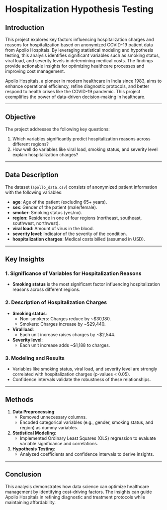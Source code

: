 # **Hospitalization Hypothesis Testing**

## **Introduction**
This project explores key factors influencing hospitalization charges and reasons for hospitalization based on anonymized COVID-19 patient data from Apollo Hospitals. By leveraging statistical modeling and hypothesis testing, this analysis identifies significant variables such as smoking status, viral load, and severity levels in determining medical costs. The findings provide actionable insights for optimizing healthcare processes and improving cost management.

Apollo Hospitals, a pioneer in modern healthcare in India since 1983, aims to enhance operational efficiency, refine diagnostic protocols, and better respond to health crises like the COVID-19 pandemic. This project exemplifies the power of data-driven decision-making in healthcare.

---

## **Objective**
The project addresses the following key questions:
1. Which variables significantly predict hospitalization reasons across different regions?
2. How well do variables like viral load, smoking status, and severity level explain hospitalization charges?

---

## **Data Description**
The dataset (`apollo_data.csv`) consists of anonymized patient information with the following variables:
- **age**: Age of the patient (excluding 65+ years).
- **sex**: Gender of the patient (male/female).
- **smoker**: Smoking status (yes/no).
- **region**: Residence in one of four regions (northeast, southeast, southwest, northwest).
- **viral load**: Amount of virus in the blood.
- **severity level**: Indicator of the severity of the condition.
- **hospitalization charges**: Medical costs billed (assumed in USD).

---

## **Key Insights**
### 1. **Significance of Variables for Hospitalization Reasons**
   - **Smoking status** is the most significant factor influencing hospitalization reasons across different regions.

### 2. **Description of Hospitalization Charges**
   - **Smoking status**:
     - Non-smokers: Charges reduce by ~$30,180.
     - Smokers: Charges increase by ~$29,440.
   - **Viral load**:
     - Each unit increase raises charges by ~$2,544.
   - **Severity level**:
     - Each unit increase adds ~$1,188 to charges.

### 3. **Modeling and Results**
   - Variables like smoking status, viral load, and severity level are strongly correlated with hospitalization charges (p-values < 0.05).
   - Confidence intervals validate the robustness of these relationships.

---

## **Methods**
1. **Data Preprocessing**:
   - Removed unnecessary columns.
   - Encoded categorical variables (e.g., gender, smoking status, and region) as dummy variables.
2. **Statistical Modeling**:
   - Implemented Ordinary Least Squares (OLS) regression to evaluate variable significance and correlations.
3. **Hypothesis Testing**:
   - Analyzed coefficients and confidence intervals to derive insights.

---

## **Conclusion**
This analysis demonstrates how data science can optimize healthcare management by identifying cost-driving factors. The insights can guide Apollo Hospitals in refining diagnostic and treatment protocols while maintaining affordability.



